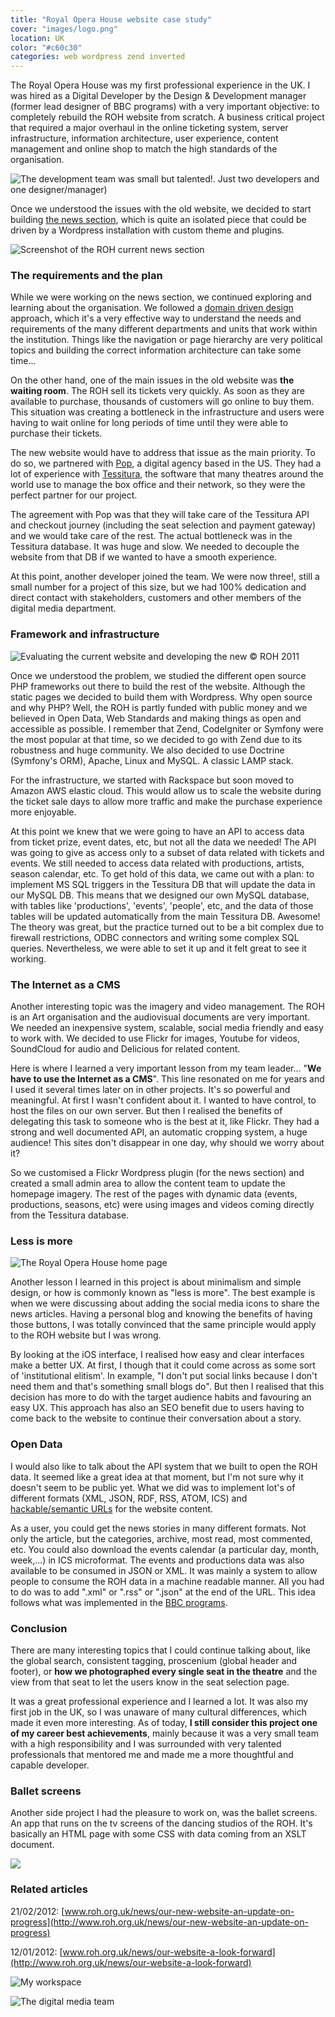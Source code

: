 ```yaml
---
title: "Royal Opera House website case study"
cover: "images/logo.png"
location: UK
color: "#c60c30"
categories: web wordpress zend inverted
---
```


The Royal Opera House was my first professional experience in the UK. I was hired as a Digital Developer by the Design & Development manager (former lead designer of BBC programs) with a very important objective: to completely rebuild the ROH website from scratch. A business critical project that required a major overhaul in the online ticketing system, server infrastructure, information architecture, user experience, content management and online shop to match the high standards of the organisation.

![](./images/roh-office.jpg "The development team was small but talented!. Just two developers and one designer/manager)")

Once we understood the issues with the old website, we decided to start building [the news section](http://www.roh.org.uk/news), which is quite an isolated piece that could be driven by a Wordpress installation with custom theme and plugins.

![](./images/1.jpg "Screenshot of the ROH current news section")

### The requirements and the plan

While we were working on the news section, we continued exploring and learning about the organisation. We followed a [domain driven design](https://en.wikipedia.org/wiki/Domain-driven_design) approach, which it's a very effective way to understand the needs and requirements of the many different departments and units that work within the institution. Things like the navigation or page hierarchy are very political topics and building the correct information architecture can take some time...

On the other hand, one of the main issues in the old website was **the waiting room**. The ROH sell its tickets very quickly. As soon as they are available to purchase, thousands of customers will go online to buy them. This situation was creating a bottleneck in the infrastructure and users were having to wait online for long periods of time until they were able to purchase their tickets.

The new website would have to address that issue as the main priority. To do so, we partnered with [Pop](http://www.popagency.com/), a digital agency based in the US. They had a lot of experience with [Tessitura](http://www.tessituranetwork.com/), the software that many theatres around the world use to manage the box office and their network, so they were the perfect partner for our project.

The agreement with Pop was that they will take care of the Tessitura API and checkout journey (including the seat selection and payment gateway) and we would take care of the rest. The actual bottleneck was in the Tessitura database. It was huge and slow. We needed to decouple the website from that DB if we wanted to have a smooth experience.

At this point, another developer joined the team. We were now three!, still a small number for a project of this size, but we had 100% dedication and direct contact with stakeholders, customers and other members of the digital media department.

### Framework and infrastructure

![](./images/3.jpg "Evaluating the current website and developing the new © ROH 2011")

Once we understood the problem, we studied the different open source PHP frameworks out there to build the rest of the website. Although the static pages we decided to build them with Wordpress. Why open source and why PHP? Well, the ROH is partly funded with public money and we believed in Open Data, Web Standards and making things as open and accessible as possible. I remember that Zend, CodeIgniter or Symfony were the most popular at that time, so we decided to go with Zend due to its robustness and huge community. We also decided to use Doctrine (Symfony's ORM), Apache, Linux and MySQL. A classic LAMP stack.

For the infrastructure, we started with Rackspace but soon moved to Amazon AWS elastic cloud. This would allow us to scale the website during the ticket sale days to allow more traffic and make the purchase experience more enjoyable.

At this point we knew that we were going to have an API to access data from ticket prize, event dates, etc, but not all the data we needed! The API was going to give as access only to a subset of data related with tickets and events. We still needed to access data related with productions, artists, season calendar, etc. To get hold of this data, we came out with a plan: to implement MS SQL triggers in the Tessitura DB that will update the data in our MySQL DB. This means that we designed our own MySQL database, with tables like 'productions', 'events', 'people', etc, and the data of those tables will be updated automatically from the main Tessitura DB. Awesome! The theory was great, but the practice turned out to be a bit complex due to firewall restrictions, ODBC connectors and writing some complex SQL queries. Nevertheless, we were able to set it up and it felt great to see it working.

### The Internet as a CMS

Another interesting topic was the imagery and video management. The ROH is an Art organisation and the audiovisual documents are very important. We needed an inexpensive system, scalable, social media friendly and easy to work with. We decided to use Flickr for images, Youtube for videos, SoundCloud for audio and Delicious for related content.

Here is where I learned a very important lesson from my team leader... "**We have to use the Internet as a CMS**". This line resonated on me for years and I used it several times later on in other projects. It's so powerful and meaningful. At first I wasn't confident about it. I wanted to have control, to host the files on our own server. But then I realised the benefits of delegating this task to someone who is the best at it, like Flickr. They had a strong and well documented API, an automatic cropping system, a huge audience! This sites don't disappear in one day, why should we worry about it?

So we customised a Flickr Wordpress plugin (for the news section) and created a small admin area to allow the content team to update the homepage imagery. The rest of the pages with dynamic data (events, productions, seasons, etc) were using images and videos coming directly from the Tessitura database.

### Less is more

![](./images/0.jpg "The Royal Opera House home page")

Another lesson I learned in this project is about minimalism and simple design, or how is commonly known as "less is more". The best example is when we were discussing about adding the social media icons to share the news articles. Having a personal blog and knowing the benefits of having those buttons, I was totally convinced that the same principle would apply to the ROH website but I was wrong.

By looking at the iOS interface, I realised how easy and clear interfaces make a better UX. At first, I though that it could come across as some sort of 'institutional elitism'. In example, "I don't put social links because I don't need them and that's something small blogs do". But then I realised that this decision has more to do with the target audience habits and favouring an easy UX. This approach has also an SEO benefit due to users having to come back to the website to continue their conversation about a story.

### Open Data

I would also like to talk about the API system that we built to open the ROH data. It seemed like a great idea at that moment, but I'm not sure why it doesn't seem to be public yet. What we did was to implement lot's of different formats (XML, JSON, RDF, RSS, ATOM, ICS) and [hackable/semantic URLs](https://en.wikipedia.org/wiki/Semantic_URL) for the website content.

As a user, you could get the news stories in many different formats. Not only the article, but the categories, archive, most read, most commented, etc. You could also download the events calendar (a particular day, month, week,...) in ICS microformat. The events and productions data was also available to be consumed in JSON or XML. It was mainly a system to allow people to consume the ROH data in a machine readable manner. All you had to do was to add ".xml" or ".rss" or ".json" at the end of the URL.
This idea follows what was implemented in the [BBC programs](http://www.bbc.co.uk/blogs/radiolabs/2008/05/helping_machines_play_with_pro.shtml).

### Conclusion

There are many interesting topics that I could continue talking about, like the global search, consistent tagging, proscenium (global header and footer), or **how we photographed every single seat in the theatre** and the view from that seat to let the users know in the seat selection page.

It was a great professional experience and I learned a lot. It was also my first job in the UK, so I was unaware of many cultural differences, which made it even more interesting. As of today, **I still consider this project one of my career best achievements**, mainly because it was a very small team with a high responsibility and I was surrounded with very talented professionals that mentored me and made me a more thoughtful and capable developer.

### Ballet screens

Another side project I had the pleasure to work on, was the ballet screens. An app that runs on the tv screens of the dancing studios of the ROH. It's basically an HTML page with some CSS with data coming from an XSLT document.

![](./images/ballet.jpg)

### Related articles

21/02/2012: [www.roh.org.uk/news/our-new-website-an-update-on-progress](http://www.roh.org.uk/news/our-new-website-an-update-on-progress)

12/01/2012: [www.roh.org.uk/news/our-website-a-look-forward](http://www.roh.org.uk/news/our-website-a-look-forward)

![](./images/roh-workspace.jpg "My workspace")

![](./images/roh-team-2.jpg "The digital media team")
